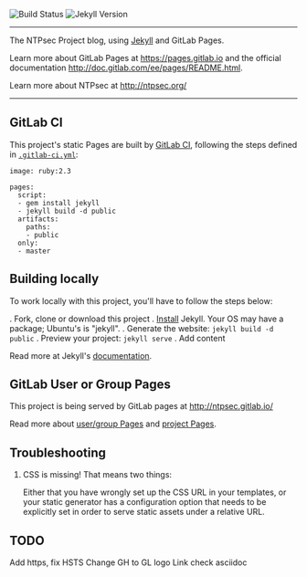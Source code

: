 ![Build Status](https://gitlab.com/pages/jekyll/badges/master/build.svg)
![Jekyll Version](https://img.shields.io/gem/v/jekyll.svg)

---

The NTPsec Project blog, using [Jekyll] and GitLab Pages.

Learn more about GitLab Pages at https://pages.gitlab.io and the official
documentation http://doc.gitlab.com/ee/pages/README.html.

Learn more about NTPsec at http://ntpsec.org/

---

## GitLab CI

This project's static Pages are built by [GitLab CI][ci], following the steps
defined in [`.gitlab-ci.yml`](.gitlab-ci.yml):

```
image: ruby:2.3

pages:
  script:
  - gem install jekyll
  - jekyll build -d public
  artifacts:
    paths:
    - public
  only:
  - master
```

## Building locally

To work locally with this project, you'll have to follow the steps below:

. Fork, clone or download this project
. [Install][] Jekyll.  Your OS may have a package; Ubuntu's is "jekyll".
. Generate the website: `jekyll build -d public`
. Preview your project: `jekyll serve`
. Add content

Read more at Jekyll's [documentation][].

## GitLab User or Group Pages

This project is being served by GitLab pages at http://ntpsec.gitlab.io/

Read more about [user/group Pages][userpages] and [project Pages][projpages].


## Troubleshooting

1. CSS is missing! That means two things:

    Either that you have wrongly set up the CSS URL in your templates, or
    your static generator has a configuration option that needs to be explicitly
    set in order to serve static assets under a relative URL.

[ci]: https://about.gitlab.com/gitlab-ci/
[Jekyll]: http://jekyllrb.com/
[install]: https://jekyllrb.com/docs/installation/
[documentation]: https://jekyllrb.com/docs/home/
[userpages]: http://doc.gitlab.com/ee/pages/README.html#user-or-group-pages
[projpages]: http://doc.gitlab.com/ee/pages/README.html#project-pages

## TODO

Add https, fix HSTS
Change GH to GL logo
Link check
asciidoc

